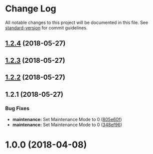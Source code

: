 # Change Log

All notable changes to this project will be documented in this file. See [standard-version](https://github.com/conventional-changelog/standard-version) for commit guidelines.

<a name="1.2.4"></a>
## [1.2.4](https://github.com/ToxicToast/PunkFluffyUnicorns/compare/v1.2.3...v1.2.4) (2018-05-27)



<a name="1.2.3"></a>
## [1.2.3](https://github.com/ToxicToast/PunkFluffyUnicorns/compare/v1.2.2...v1.2.3) (2018-05-27)



<a name="1.2.2"></a>
## [1.2.2](https://github.com/ToxicToast/PunkFluffyUnicorns/compare/v1.2.1...v1.2.2) (2018-05-27)



<a name="1.2.1"></a>
## 1.2.1 (2018-05-27)


### Bug Fixes

* **maintenance:** Set Maintenance Mode to 0 ([805e60f](https://github.com/ToxicToast/PunkFluffyUnicorns/commit/805e60f))
* **maintenance:** Set Maintenance Mode to 0 ([348ef96](https://github.com/ToxicToast/PunkFluffyUnicorns/commit/348ef96))



<a name="1.0.0"></a>
# 1.0.0 (2018-04-08)
